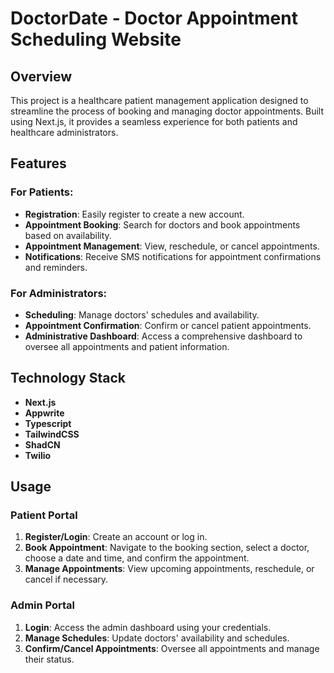 # DoctorDate - Doctor Appointment Scheduling Website

## Overview

This project is a healthcare patient management application designed to streamline the process of booking and managing doctor appointments. Built using Next.js, it provides a seamless experience for both patients and healthcare administrators.

## Features

### For Patients:
- **Registration**: Easily register to create a new account.
- **Appointment Booking**: Search for doctors and book appointments based on availability.
- **Appointment Management**: View, reschedule, or cancel appointments.
- **Notifications**: Receive SMS notifications for appointment confirmations and reminders.

### For Administrators:
- **Scheduling**: Manage doctors' schedules and availability.
- **Appointment Confirmation**: Confirm or cancel patient appointments.
- **Administrative Dashboard**: Access a comprehensive dashboard to oversee all appointments and patient information.

## Technology Stack

- **Next.js**
- **Appwrite**
- **Typescript**
- **TailwindCSS**
- **ShadCN**
- **Twilio**


## Usage

### Patient Portal

1. **Register/Login**: Create an account or log in.
2. **Book Appointment**: Navigate to the booking section, select a doctor, choose a date and time, and confirm the appointment.
3. **Manage Appointments**: View upcoming appointments, reschedule, or cancel if necessary.

### Admin Portal

1. **Login**: Access the admin dashboard using your credentials.
2. **Manage Schedules**: Update doctors' availability and schedules.
3. **Confirm/Cancel Appointments**: Oversee all appointments and manage their status.

